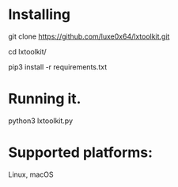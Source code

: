 # Installing

git clone https://github.com/luxe0x64/lxtoolkit.git

cd lxtoolkit/

pip3 install -r requirements.txt

# Running it.

python3 lxtoolkit.py

# Supported platforms:
Linux, macOS
